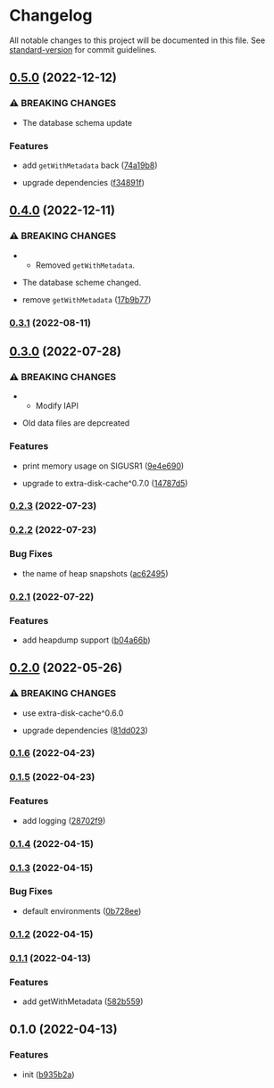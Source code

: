 # Changelog

All notable changes to this project will be documented in this file. See [standard-version](https://github.com/conventional-changelog/standard-version) for commit guidelines.

## [0.5.0](https://github.com/BlackGlory/cache/compare/v0.4.0...v0.5.0) (2022-12-12)


### ⚠ BREAKING CHANGES

* The database schema update

### Features

* add `getWithMetadata` back ([74a19b8](https://github.com/BlackGlory/cache/commit/74a19b81dbfc90bb3d9a9b1a14ee1251b7314008))


* upgrade dependencies ([f34891f](https://github.com/BlackGlory/cache/commit/f34891fc605456b265169dfc5520bb3b396a8532))

## [0.4.0](https://github.com/BlackGlory/cache/compare/v0.3.1...v0.4.0) (2022-12-11)


### ⚠ BREAKING CHANGES

* - Removed `getWithMetadata`.
- The database scheme changed.

* remove `getWithMetadata` ([17b9b77](https://github.com/BlackGlory/cache/commit/17b9b77f5e944fc3c730a82bf304940d8a2a50ea))

### [0.3.1](https://github.com/BlackGlory/cache/compare/v0.3.0...v0.3.1) (2022-08-11)

## [0.3.0](https://github.com/BlackGlory/cache/compare/v0.2.3...v0.3.0) (2022-07-28)


### ⚠ BREAKING CHANGES

* - Modify IAPI
- Old data files are depcreated

### Features

* print memory usage on SIGUSR1 ([9e4e690](https://github.com/BlackGlory/cache/commit/9e4e6905e559734651d0b47c9d9c35948f2746d3))


* upgrade to extra-disk-cache^0.7.0 ([14787d5](https://github.com/BlackGlory/cache/commit/14787d5aec1d7d75d7bea0ea9677ce68dbc1e818))

### [0.2.3](https://github.com/BlackGlory/cache/compare/v0.2.2...v0.2.3) (2022-07-23)

### [0.2.2](https://github.com/BlackGlory/cache/compare/v0.2.1...v0.2.2) (2022-07-23)


### Bug Fixes

* the name of heap snapshots ([ac62495](https://github.com/BlackGlory/cache/commit/ac62495dec8c71da86a5fd280b8a3275bd951d59))

### [0.2.1](https://github.com/BlackGlory/cache/compare/v0.2.0...v0.2.1) (2022-07-22)


### Features

* add heapdump support ([b04a66b](https://github.com/BlackGlory/cache/commit/b04a66ba5cdf3ec0b60cb1cb760bb547e27df9b5))

## [0.2.0](https://github.com/BlackGlory/cache/compare/v0.1.6...v0.2.0) (2022-05-26)


### ⚠ BREAKING CHANGES

* use extra-disk-cache^0.6.0

* upgrade dependencies ([81dd023](https://github.com/BlackGlory/cache/commit/81dd0235c876b6d0d647528b1fbb5140aea26993))

### [0.1.6](https://github.com/BlackGlory/cache/compare/v0.1.5...v0.1.6) (2022-04-23)

### [0.1.5](https://github.com/BlackGlory/cache/compare/v0.1.4...v0.1.5) (2022-04-23)


### Features

* add logging ([28702f9](https://github.com/BlackGlory/cache/commit/28702f933d81cef40f3fbf6085efcd51f99df394))

### [0.1.4](https://github.com/BlackGlory/cache/compare/v0.1.3...v0.1.4) (2022-04-15)

### [0.1.3](https://github.com/BlackGlory/cache/compare/v0.1.2...v0.1.3) (2022-04-15)


### Bug Fixes

* default environments ([0b728ee](https://github.com/BlackGlory/cache/commit/0b728ee7b9ff083a3256e75e80db56d2ea985e26))

### [0.1.2](https://github.com/BlackGlory/cache/compare/v0.1.1...v0.1.2) (2022-04-15)

### [0.1.1](https://github.com/BlackGlory/cache/compare/v0.1.0...v0.1.1) (2022-04-13)


### Features

* add getWithMetadata ([582b559](https://github.com/BlackGlory/cache/commit/582b5593cd658a4b76f59c513335ffb714e176f3))

## 0.1.0 (2022-04-13)


### Features

* init ([b935b2a](https://github.com/BlackGlory/cache/commit/b935b2a12c7044d1da4f351da846a0e974e5f828))
